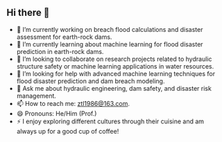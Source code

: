 ## **Hi there 👋**

- 🔭 I’m currently working on breach flood calculations and disaster assessment for earth-rock dams.
- 🌱 I’m currently learning about machine learning for flood disaster prediction in earth-rock dams.
- 👯 I’m looking to collaborate on research projects related to hydraulic structure safety or machine learning applications in water resources.
- 🤔 I’m looking for help with advanced machine learning techniques for flood disaster prediction and dam breach modeling.
- 💬 Ask me about hydraulic engineering, dam safety, and disaster risk management.
- 📫 How to reach me: ztl1986@163.com.
- 😄 Pronouns: He/Him (Prof.)
- ⚡ I enjoy exploring different cultures through their cuisine and am always up for a good cup of coffee!
